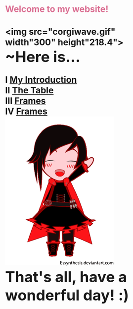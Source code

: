 <html>
<body background="ombray.jpg">
<h1><font color="#DB7093">Welcome to my website!</font color="	#DB7093"><h1>

<img src="corgiwave.gif" width"300" height"218.4"><br>
<font size="30">        ~Here is...</font><br>

I   <a href="intropia.html">My Introduction</a><br>
II  <a href="table.html">The Table</a><br>
III <a href="frame.html">Frames</a><br>
IV <a href="indexf.html">Frames</a><br>
  <img src="rwbywave.gif"><br>
 <font size="45">That's all, have a wonderful day! :)</font><br>
</body>
